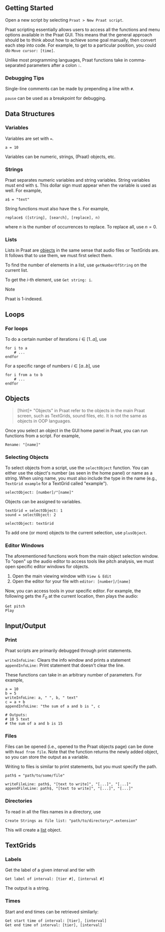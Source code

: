 ## Getting Started

Open a new script by selecting `Praat > New Praat script`.

Praat scripting essentially allows users to access all the functions and menu options available in the Praat GUI. This means that the general approach should be to think about how to achieve some goal manually, then convert each step into code. For example, to get to a particular position, you could do `Move cursor: [time]`.

Unlike most programming languages, Praat functions take in comma-separated parameters after a colon `:`.

### Debugging Tips

Single-line comments can be made by prepending a line with `#`. 

`pause` can be used as a breakpoint for debugging.

## Data Structures

### Variables

Variables are set with `=`. 

```Praat
a = 10
```

Variables can be numeric, strings, (Praat) objects, etc.
### Strings

Praat separates numeric variables and string variables. String variables must end with `$`. This dollar sign must appear when the variable is used as well. For example,

```Praat
a$ = "text"
```

String functions must also have the `$`. For example, 
```Praat
replace$ ([string], [search], [replace], n)
```

where $n$ is the number of occurrences to replace. To replace all, use $n=0$. 
### Lists

Lists in Praat are [objects](Praat%20Scripting.md#Objects) in the same sense that audio files or TextGrids are. It follows that to use them, we must first select them. 

To find the number of elements in a list, use `getNumberOfString` on the current list. 

To get the $i$-th element, use `Get string: i`.

>[!note]
>Praat is 1-indexed.
## Loops

### For loops

To do a certain number of iterations $i\in[1..a]$, use
```Praat
for i to a
	# ...
endfor
```

For a specific range of numbers $i\in[a..b]$, use
```Praat
for i from a to b
	# ...
endfor
```

## Objects

>[!hint]+
>"Objects" in Praat refer to the objects in the main Praat screen, such as TextGrids, sound files, etc. It is not the same as objects in OOP languages.

Once you select an object in the GUI home panel in Praat, you can run functions from a script. For example, 

```Praat
Rename: "[name]"
```

### Selecting Objects

To select objects from a script, use the `selectObject` function. You can either use the object's number (as seen in the home panel) or name as a string. When using name, you must also include the type in the name (e.g., `TextGrid example` for a TextGrid called "example").

```Praat
selectObject: [number]/"[name]"
```

Objects can be assigned to variables.

```Praat
textGrid = selectObject: 1
sound = selectObject: 2

selectObject: textGrid
```

To add one (or more) objects to the current selection, use `plusObject`. 
### Editor Windows

The aforementioned functions work from the main object selection window. To "open" up the audio editor to access tools like pitch analysis, we must open specific editor windows for objects.

1. Open the main viewing window with `View & Edit`
2. Open the editor for your file with `editor: [number]/[name]`

Now, you can access tools in your specific editor. For example, the following gets the $F_0$ at the current location, then plays the audio:

```Praat
Get pitch
Play
```
## Input/Output

### Print

Praat scripts are primarily debugged through print statements.

`writeInfoLine:` Clears the info window and prints a statement
`appendInfoLine:` Print statement that doesn't clear the line.

These functions can take in an arbitrary number of parameters. For example,

```Praat
a = 10
b = 5
writeInfoLine: a, " ", b, " text"
c = a + b
appendInfoLine: "the sum of a and b is ", c

# Outputs:
# 10 5 text
# the sum of a and b is 15
```

### Files

Files can be opened (i.e., opened to the Praat objects page) can be done with `Read from file`. Note that the function returns the newly added object, so you can store the output as a variable.

Writing to files is similar to print statements, but you must specify the path.

```Praat
path$ = "path/to/some/file"

writeFileLine: path$, "[text to write]", "[...]", "[...]"
appendFileLine: path$, "[text to write]", "[...]", "[...]"
```

### Directories

To read in all the files names in a directory, use

```Praat
Create Strings as file list: "path/to/directory/*.extension"
```

This will create a [list](Praat%20Scripting.md#Data%20Structures#Lists) object.
## TextGrids

### Labels

Get the label of a given interval and tier with 

```Praat
Get label of interval: [tier #], [interval #]
```

The output is a string.

### Times

Start and end times can be retrieved similarly:

```Praat
Get start time of interval: [tier], [interval]
Get end time of interval: [tier], [interval]
```